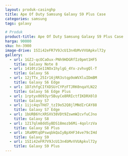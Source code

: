 ```yaml
---
layout: produk-casinghp
title: Ape Of Duty Samsung Galaxy S9 Plus Case
categories: samsung
tags: galaxy

# Produk
product-title: Ape Of Duty Samsung Galaxy S9 Plus Case
harga: 90000
sku: hn-3900
image-drive: 1SIi42eFR7V9JcU13n4bMvVVUApkvl72y
gallery:
  - url: 1GZJ-qcOCaOux-PNh9HDGRfIz0pmt1HF5
    title: Galaxy Note 8
  - url: 1410tz1e11NOx1hylgG_4Yx-zvhvgQl-T
    title: Galaxy S6
  - url: 12jTTx_25Ir16jRR3stqp9oWVXluIDmBM
    title: Galaxy S6 Edge
  - url: 1D7zhfgCIfXDSUrCYPzFTJRK0nqaYLN22
    title: Galaxy S6 Edge Plus
  - url: 1rptyx0O93yr5BuyCe8RRIctfIKDRX0lO
    title: Galaxy S7
  - url: 1ijc4qsTHd7_tzI9o52Q8jlMNdIrCAY88
    title: Galaxy S7 Edge
  - url: 1bURB6YcXRSXV38VDt9ZswmW2cvfuCJno
    title: Galaxy S8
  - url: 1217qlm8ddSyBDS18mozb6Mi-4qolrzVa
    title: Galaxy S8 Plus
  - url: 1RaRMtqOPswqbkQaIyBpXHF34ve79cIHd
    title: Galaxy S9
  - url: 1SIi42eFR7V9JcU13n4bMvVVUApkvl72y
    title: Galaxy S9 Plus
---
```

